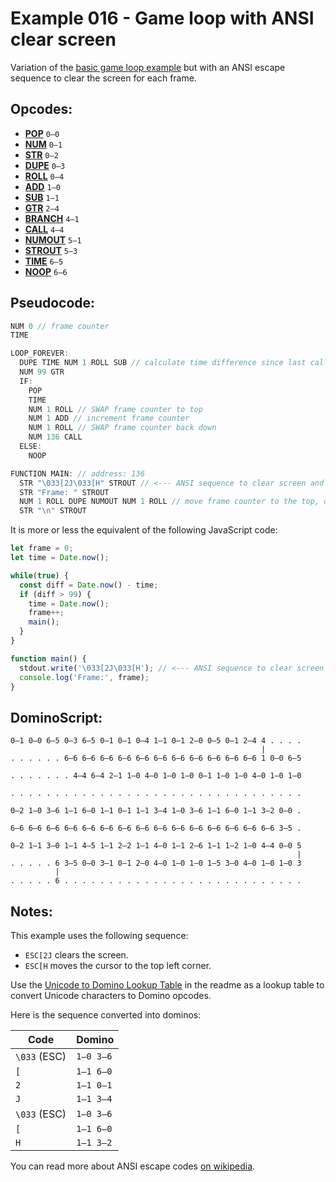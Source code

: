 Example 016 - Game loop with ANSI clear screen
=======================================

Variation of the [basic game loop example](011_basic_game_loop.md) but with an ANSI escape sequence to clear the screen for each frame.

## Opcodes:
- [**POP**](../readme.md#pop) `0—0`
- [**NUM**](../readme.md#num) `0—1`
- [**STR**](../readme.md#str) `0—2`
- [**DUPE**](../readme.md#dupe) `0—3`
- [**ROLL**](../readme.md#roll) `0—4`
- [**ADD**](../readme.md#add) `1—0`
- [**SUB**](../readme.md#sub) `1—1`
- [**GTR**](../readme.md#gtr) `2—4`
- [**BRANCH**](../readme.md#branch) `4—1`
- [**CALL**](../readme.md#call) `4—4`
- [**NUMOUT**](../readme.md#numout) `5—1`
- [**STROUT**](../readme.md#strout) `5—3`
- [**TIME**](../readme.md#time) `6—5`
- [**NOOP**](../readme.md#noop) `6—6`

## Pseudocode:

```js
NUM 0 // frame counter
TIME

LOOP_FOREVER:
  DUPE TIME NUM 1 ROLL SUB // calculate time difference since last call
  NUM 99 GTR
  IF:
    POP
    TIME
    NUM 1 ROLL // SWAP frame counter to top
    NUM 1 ADD // increment frame counter
    NUM 1 ROLL // SWAP frame counter back down
    NUM 136 CALL
  ELSE:
    NOOP

FUNCTION MAIN: // address: 136
  STR "\033[2J\033[H" STROUT // <--- ANSI sequence to clear screen and move cursor to top left
  STR "Frame: " STROUT
  NUM 1 ROLL DUPE NUMOUT NUM 1 ROLL // move frame counter to the top, output it, and move it back down so time is at the top again
  STR "\n" STROUT
```

It is more or less the equivalent of the following JavaScript code:

```js
let frame = 0;
let time = Date.now();

while(true) {
  const diff = Date.now() - time;
  if (diff > 99) {
    time = Date.now();
    frame++;
    main();
  }
}

function main() {
  stdout.write('\033[2J\033[H'); // <--- ANSI sequence to clear screen and move cursor to top left
  console.log('Frame:', frame);
}
```

## DominoScript:

```
0—1 0—0 6—5 0—3 6—5 0—1 0—1 0—4 1—1 0—1 2—0 0—5 0—1 2—4 4 . . . .
                                                        |        
. . . . . . 6—6 6—6 6—6 6—6 6—6 6—6 6—6 6—6 6—6 6—6 6—6 1 0—0 6—5
                                                                 
. . . . . . . 4—4 6—4 2—1 1—0 4—0 1—0 1—0 0—1 1—0 1—0 4—0 1—0 1—0
                                                                 
. . . . . . . . . . . . . . . . . . . . . . . . . . . . . . . . .
                                                                 
0—2 1—0 3—6 1—1 6—0 1—1 0—1 1—1 3—4 1—0 3—6 1—1 6—0 1—1 3—2 0—0 .
                                                                 
6—6 6—6 6—6 6—6 6—6 6—6 6—6 6—6 6—6 6—6 6—6 6—6 6—6 6—6 6—6 3—5 .
                                                                 
0—2 1—1 3—0 1—1 4—5 1—1 2—2 1—1 4—0 1—1 2—6 1—1 1—2 1—0 4—4 0—0 5
                                                                |
. . . . . 6 3—5 0—0 3—1 0—1 2—0 4—0 1—0 1—0 1—5 3—0 4—0 1—0 1—0 3
          |                                                      
. . . . . 6 . . . . . . . . . . . . . . . . . . . . . . . . . . .
```

## Notes:

This example uses the following sequence:

- `ESC[2J` clears the screen.
- `ESC[H` moves the cursor to the top left corner.

Use the [Unicode to Domino Lookup Table](../readme.md#unicode-to-domino-lookup-table) in the readme as a lookup table to convert Unicode characters to Domino opcodes.

Here is the sequence converted into dominos:

| Code         | Domino    |
|--------------|-----------|
| `\033` (ESC) | `1—0 3—6` |
| `[`          | `1—1 6—0` |
| `2`          | `1—1 0—1` |
| `J`          | `1—1 3—4` |
| `\033` (ESC) | `1—0 3—6` |
| `[`          | `1—1 6—0` |
| `H`          | `1—1 3—2` |

You can read more about ANSI escape codes [on wikipedia](https://en.wikipedia.org/wiki/ANSI_escape_code).
